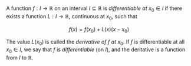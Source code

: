 A function $f: I \to \mathbb{R}$ on an interval $I \subseteq \mathbb{R}$ 
is *differentiable at* $x_0 \in I$ if there exists a function 
$L:I\to\mathbb R$, continuous at $x_0$, such that

$$
f(x) = f(x_0) + L(x) (x-x_0)
$$

The value $L(x_0)$ is called the *derivative of* $f$ *at* $x_0$. If $f$ is 
differentiable at all $x_0\in I$, we say that $f$ is *differentiable* (on $I$),
and the deritative is a function from $I$ to $\mathbb R$.
